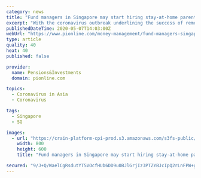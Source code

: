 ```yaml
---
category: news
title: "Fund managers in Singapore may start hiring stay-at-home parents"
excerpt: "With the coronavirus outbreak underlining the success of remote working arrangements, asset managers may start tapping into stay-at-home talent, according to the Investment Management Association of Singapore."
publishedDateTime: 2020-05-07T14:03:00Z
webUrl: "https://www.pionline.com/money-management/fund-managers-singapore-may-start-hiring-stay-home-parents"
type: article
quality: 40
heat: 40
published: false

provider:
  name: Pensions&Investments
  domain: pionline.com

topics:
  - Coronavirus in Asia
  - Coronavirus

tags:
  - Singapore
  - SG

images:
  - url: "https://crain-platform-cpi-prod.s3.amazonaws.com/s3fs-public/styles/800x600/public/singapore_boardwalk_1550-main_i.jpg"
    width: 800
    height: 600
    title: "Fund managers in Singapore may start hiring stay-at-home parents"

secured: "9/J+Q/WaelCgRsdutYT5VOcfHUb6DD9u0BJlGrjIz3PTZYBJcIpQ2rLnFPW+g/Kn8TYbvFwitCXNXJpq6K3eQ9ok+0DLB1E9s6FWwiYgu4ONlnawAQesvrCh+Zsx9ISEnjhg7PJs+zoc15e8JJydj70nOe4GbVny+SGMicEHKBpimq0z4SJ2INcwgHePZU67x2HWKsRm5/PkjTmTpDdM2GkdE0Wvy6zuPmcYS58tMoPYUI7MATe/T9glzlLL/cvouAdntQjd+PTIB0t5Id64i9E9eM3aSmzmMqoyDebCuKgvVk71UkMI3WWTj21iKmfU;wnEQPsTZs9gQCTutoSd0Bw=="
---
```


